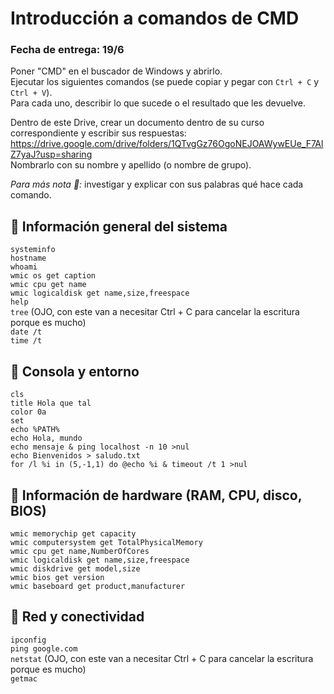 # Introducción a comandos de CMD

### Fecha de entrega: 19/6

Poner "CMD" en el buscador de Windows y abrirlo.  
Ejecutar los siguientes comandos (se puede copiar y pegar con `Ctrl + C` y `Ctrl + V`).  
Para cada uno, describir lo que sucede o el resultado que les devuelve.   

Dentro de este Drive, crear un documento dentro de su curso correspondiente y escribir sus respuestas:  
https://drive.google.com/drive/folders/1QTvgGz76OgoNEJOAWywEUe_F7AlZ7yaJ?usp=sharing  
Nombrarlo con su nombre y apellido (o nombre de grupo).

*Para más nota 👀:* investigar y explicar con sus palabras qué hace cada comando.

## 🧠 Información general del sistema

`systeminfo`  
`hostname`  
`whoami`  
`wmic os get caption`  
`wmic cpu get name`  
`wmic logicaldisk get name,size,freespace`  
`help`  
`tree` (OJO, con este van a necesitar Ctrl + C para cancelar la escritura porque es mucho)  
`date /t`  
`time /t`  

## 🧼 Consola y entorno

`cls`  
`title Hola que tal`  
`color 0a`  
`set`  
`echo %PATH%`  
`echo Hola, mundo`  
`echo mensaje & ping localhost -n 10 >nul`  
`echo Bienvenidos > saludo.txt`  
`for /l %i in (5,-1,1) do @echo %i & timeout /t 1 >nul`  

## 💾 Información de hardware (RAM, CPU, disco, BIOS)

`wmic memorychip get capacity`  
`wmic computersystem get TotalPhysicalMemory`  
`wmic cpu get name,NumberOfCores`  
`wmic logicaldisk get name,size,freespace`  
`wmic diskdrive get model,size`  
`wmic bios get version`  
`wmic baseboard get product,manufacturer`  

## 📡 Red y conectividad
`ipconfig`  
`ping google.com`  
`netstat` (OJO, con este van a necesitar Ctrl + C para cancelar la escritura porque es mucho)  
`getmac`  
